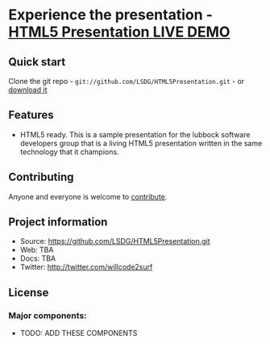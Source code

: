 # Experience the presentation - [HTML5 Presentation LIVE DEMO](http://www.armt.com/preso/index.html)



## Quick start

Clone the git repo - `git://github.com/LSDG/HTML5Presentation.git` - or [download it](https://github.com/LSDG/HTML5Presentation.git)


## Features

* HTML5 ready. This is a sample presentation for the lubbock software developers group that is a living HTML5 presentation written in the same technology that it champions.


## Contributing

Anyone and everyone is welcome to [contribute](https://github.com/LSDG/HTML5Presentation). 


## Project information

* Source: https://github.com/LSDG/HTML5Presentation.git
* Web: TBA
* Docs: TBA
* Twitter: http://twitter.com/willcode2surf


## License

### Major components:

* TODO: ADD THESE COMPONENTS



